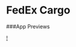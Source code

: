 # FedEx Cargo

###App Previews

[!](https://github.com/yarzardhiyit/yarzardhiyit/blob/main/spotrateinterface.png)
